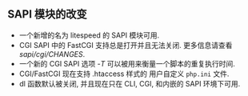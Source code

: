 SAPI 模块的改变
---------------

-   <span class="simpara"> 一个新增的名为 litespeed 的 SAPI 模块可用.
    </span>
-   <span class="simpara"> CGI SAPI 中的 FastCGI
    支持总是打开并且无法关闭. 更多信息请查看 *sapi/cgi/CHANGES*. </span>
-   <span class="simpara"> 一个新的 CGI SAPI 选项 *-T*
    可以被用来衡量一个脚本的重复执行时间. </span>
-   <span class="simpara"> CGI/FastCGI 现在支持 .htaccess 样式的
    用户自定义 `php.ini` 文件. </span>
-   <span class="simpara"> <span class="function">dl</span>
    函数默认被关闭, 并且现在只在 CLI, CGI, 和内嵌的 SAPI 环境下可用.
    </span>
